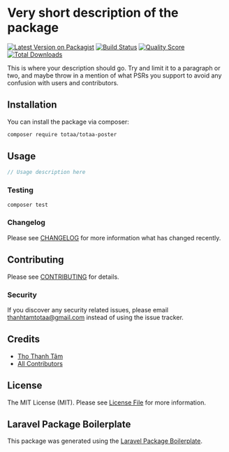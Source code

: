 # Very short description of the package

[![Latest Version on Packagist](https://img.shields.io/packagist/v/totaa/totaa-poster.svg?style=flat-square)](https://packagist.org/packages/totaa/totaa-poster)
[![Build Status](https://img.shields.io/travis/totaa/totaa-poster/master.svg?style=flat-square)](https://travis-ci.org/totaa/totaa-poster)
[![Quality Score](https://img.shields.io/scrutinizer/g/totaa/totaa-poster.svg?style=flat-square)](https://scrutinizer-ci.com/g/totaa/totaa-poster)
[![Total Downloads](https://img.shields.io/packagist/dt/totaa/totaa-poster.svg?style=flat-square)](https://packagist.org/packages/totaa/totaa-poster)

This is where your description should go. Try and limit it to a paragraph or two, and maybe throw in a mention of what PSRs you support to avoid any confusion with users and contributors.

## Installation

You can install the package via composer:

```bash
composer require totaa/totaa-poster
```

## Usage

``` php
// Usage description here
```

### Testing

``` bash
composer test
```

### Changelog

Please see [CHANGELOG](CHANGELOG.md) for more information what has changed recently.

## Contributing

Please see [CONTRIBUTING](CONTRIBUTING.md) for details.

### Security

If you discover any security related issues, please email thanhtamtotaa@gmail.com instead of using the issue tracker.

## Credits

- [Tho Thanh Tâm](https://github.com/totaa)
- [All Contributors](../../contributors)

## License

The MIT License (MIT). Please see [License File](LICENSE.md) for more information.

## Laravel Package Boilerplate

This package was generated using the [Laravel Package Boilerplate](https://laravelpackageboilerplate.com).